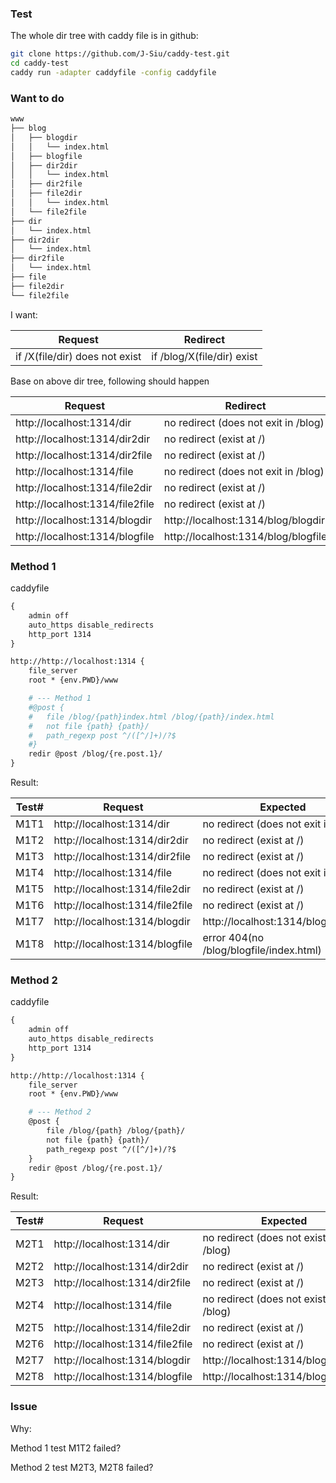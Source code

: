 ### Test

The whole dir tree with caddy file is in github:

```sh
git clone https://github.com/J-Siu/caddy-test.git
cd caddy-test
caddy run -adapter caddyfile -config caddyfile
```

### Want to do

```sh
www
├── blog
│   ├── blogdir
│   │   └── index.html
│   ├── blogfile
│   ├── dir2dir
│   │   └── index.html
│   ├── dir2file
│   ├── file2dir
│   │   └── index.html
│   └── file2file
├── dir
│   └── index.html
├── dir2dir
│   └── index.html
├── dir2file
│   └── index.html
├── file
├── file2dir
└── file2file
```

I want:

Request|Redirect
---|---
if /X(file/dir) does not exist|if /blog/X(file/dir) exist

Base on above dir tree, following should happen

Request|Redirect
---|---
http://localhost:1314/dir | no redirect (does not exit in /blog)
http://localhost:1314/dir2dir | no redirect (exist at /)
http://localhost:1314/dir2file | no redirect (exist at /)
http://localhost:1314/file | no redirect (does not exit in /blog)
http://localhost:1314/file2dir | no redirect (exist at /)
http://localhost:1314/file2file | no redirect (exist at /)
http://localhost:1314/blogdir | http://localhost:1314/blog/blogdir
http://localhost:1314/blogfile | http://localhost:1314/blog/blogfile

### Method 1

caddyfile

```apache
{
	admin off
	auto_https disable_redirects
	http_port 1314
}

http://http://localhost:1314 {
	file_server
	root * {env.PWD}/www

	# --- Method 1
	#@post {
	#	file /blog/{path}index.html /blog/{path}/index.html
	#	not file {path} {path}/
	#	path_regexp post ^/([^/]+)/?$
	#}
	redir @post /blog/{re.post.1}/
}
```

Result:

Test#|Request|Expected|Actual
---|---|---|---
M1T1|http://localhost:1314/dir | no redirect (does not exit in /blog)|no redirect
M1T2|http://localhost:1314/dir2dir | no redirect (exist at /)|http://localhost:1314/blog/dir2dir/
M1T3|http://localhost:1314/dir2file | no redirect (exist at /)|no redirect
M1T4|http://localhost:1314/file | no redirect (does not exit in /blog)|no redirect
M1T5|http://localhost:1314/file2dir | no redirect (exist at /)|no redirect
M1T6|http://localhost:1314/file2file | no redirect (exist at /)|no redirect
M1T7|http://localhost:1314/blogdir | http://localhost:1314/blog/blogdir | http://localhost:1314/blog/blogdir
M1T8|http://localhost:1314/blogfile |error 404(no /blog/blogfile/index.html) | no redirect

### Method 2

caddyfile

```apache
{
	admin off
	auto_https disable_redirects
	http_port 1314
}

http://http://localhost:1314 {
	file_server
	root * {env.PWD}/www

	# --- Method 2
	@post {
		file /blog/{path} /blog/{path}/
		not file {path} {path}/
		path_regexp post ^/([^/]+)/?$
	}
	redir @post /blog/{re.post.1}/
}
```

Result:

Test#|Request|Expected|Actual
---|---|---|---
M2T1|http://localhost:1314/dir | no redirect (does not exist in /blog)|no redirect
M2T2|http://localhost:1314/dir2dir | no redirect (exist at /)|no redirect
M2T3|http://localhost:1314/dir2file | no redirect (exist at /)|http://localhost:1314/blog/dir2file
M2T4|http://localhost:1314/file | no redirect (does not exist in /blog)|no redirect
M2T5|http://localhost:1314/file2dir | no redirect (exist at /)|no redirect
M2T6|http://localhost:1314/file2file | no redirect (exist at /)|no redirect
M2T7|http://localhost:1314/blogdir | http://localhost:1314/blog/blogdir |no redirect
M2T8|http://localhost:1314/blogfile |http://localhost:1314/blog/blogfile|http://localhost:1314/blog/blogfile

### Issue

Why:

Method 1 test M1T2 failed?

Method 2 test M2T3, M2T8 failed?